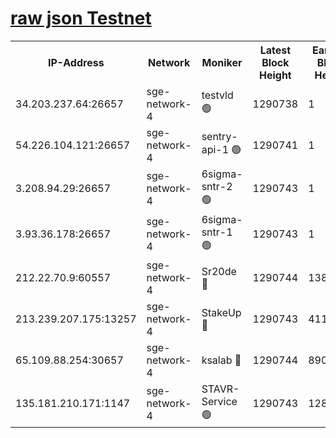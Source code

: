 
[raw json Testnet](https://rpc-check.sget.stavr.tech/sget/rpc-sget-result.json)
=


<table><tr><th>IP-Address</th><th>Network</th><th>Moniker</th><th>Latest Block Height</th><th>Earliest Block Height</th><th>Catching Up</th><th>Tx Index</th><th>Voting Power</th><th>Scan Time</th></tr><tr><td>34.203.237.64:26657</td><td>sge-network-4</td><td>testvld 🟢</td><td>1290738</td><td>1</td><td>False</td><td>on</td><td>0</td><td>2024-01-27T07:47:25.751376603UTC</td></tr><tr><td>54.226.104.121:26657</td><td>sge-network-4</td><td>sentry-api-1 🟢</td><td>1290741</td><td>1</td><td>False</td><td>on</td><td>0</td><td>2024-01-27T07:47:42.850956345UTC</td></tr><tr><td>3.208.94.29:26657</td><td>sge-network-4</td><td>6sigma-sntr-2 🟢</td><td>1290743</td><td>1</td><td>False</td><td>on</td><td>0</td><td>2024-01-27T07:47:52.890812911UTC</td></tr><tr><td>3.93.36.178:26657</td><td>sge-network-4</td><td>6sigma-sntr-1 🟢</td><td>1290743</td><td>1</td><td>False</td><td>on</td><td>0</td><td>2024-01-27T07:47:55.723307184UTC</td></tr><tr><td>212.22.70.9:60557</td><td>sge-network-4</td><td>Sr20de 🔴</td><td>1290744</td><td>138001</td><td>False</td><td>on</td><td>104</td><td>2024-01-27T07:47:58.635960639UTC</td></tr><tr><td>213.239.207.175:13257</td><td>sge-network-4</td><td>StakeUp 🔴</td><td>1290743</td><td>411001</td><td>False</td><td>off</td><td>100</td><td>2024-01-27T07:47:51.941611284UTC</td></tr><tr><td>65.109.88.254:30657</td><td>sge-network-4</td><td>ksalab 🔴</td><td>1290744</td><td>890001</td><td>False</td><td>off</td><td>1148</td><td>2024-01-27T07:47:56.048079840UTC</td></tr><tr><td>135.181.210.171:1147</td><td>sge-network-4</td><td>STAVR-Service 🟢</td><td>1290743</td><td>1289001</td><td>False</td><td>on</td><td>0</td><td>2024-01-27T07:47:52.268723376UTC</td></tr></table>
